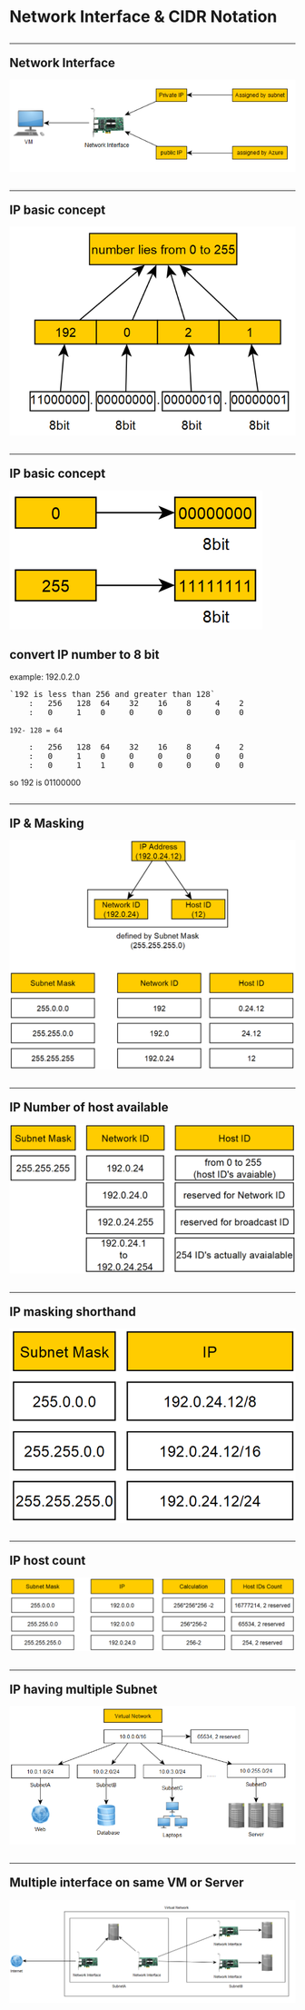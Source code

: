 # Network Interface & CIDR Notation

## <hr/>Network Interface
![basic_concept](images/network_interface_n_cidr_notation/basic_concept.PNG)

## <hr/>IP basic concept
![basic_concept](images/network_interface_n_cidr_notation/ip_1.PNG)

## <hr/>IP basic concept
![basic_concept](images/network_interface_n_cidr_notation/ip_2.PNG)

## convert IP number to 8 bit 
example:
192.0.2.0</br>
<pre>
`192 is less than 256 and greater than 128`
    :   256   128  64    32    16    8     4    2
    :   0     1    0     0     0     0     0    0
</pre>
`192- 128 = 64`
<pre>
    :   256   128  64    32    16    8     4    2
    :   0     1    0     0     0     0     0    0  
    :   0     1    1     0     0     0     0    0
</pre>    
so 192 is 01100000
    
## <hr/>IP & Masking
![basic_concept](images/network_interface_n_cidr_notation/ip_3.PNG)

## <hr/>IP Number of host available
![basic_concept](images/network_interface_n_cidr_notation/ip_4.PNG)

## <hr/>IP masking shorthand
![basic_concept](images/network_interface_n_cidr_notation/ip_5.PNG)

## <hr/>IP host count
![basic_concept](images/network_interface_n_cidr_notation/ip_6.PNG)


## <hr/>IP having multiple Subnet 
![basic_concept](images/network_interface_n_cidr_notation/ip_7.PNG)

## <hr/>Multiple interface on same VM or Server 
![basic_concept](images/network_interface_n_cidr_notation/ip_8.PNG)